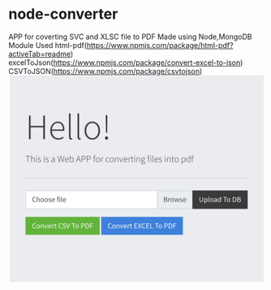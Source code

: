 # node-converter
APP for coverting SVC and XLSC file to PDF
Made using Node,MongoDB
Module Used html-pdf(https://www.npmjs.com/package/html-pdf?activeTab=readme)    
            excelToJson(https://www.npmjs.com/package/convert-excel-to-json)    
            CSVToJSON(https://www.npmjs.com/package/csvtojson)    
![SS](https://github.com/chihempat/node-converter/blob/master/ss.png)    
